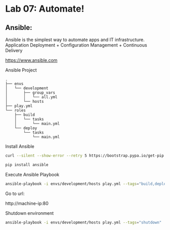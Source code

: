 # Lab 07: Automate!

## Ansible:

Ansible is the simplest way to automate apps and IT infrastructure. Application Deployment + Configuration Management + Continuous Delivery

https://www.ansible.com


Ansible Project

```vim
.
├── envs
│   └── development
│       ├── group_vars
│       │   └── all.yml
│       └── hosts
├── play.yml
└── roles
    ├── build
    │   └── tasks
    │       └── main.yml
    └── deploy
        └── tasks
            └── main.yml
```


Install Ansible
```bash
curl --silent --show-error --retry 5 https://bootstrap.pypa.io/get-pip.py | sudo python

pip install ansible
```

Execute Ansible Playbook

```bash
ansible-playbook -i envs/development/hosts play.yml --tags="build,deploy"  -vvv
```

Go to url:

http://machine-ip:80


Shutdown environment
```bash
ansible-playbook -i envs/development/hosts play.yml --tags="shutdown"  -vvv
```
